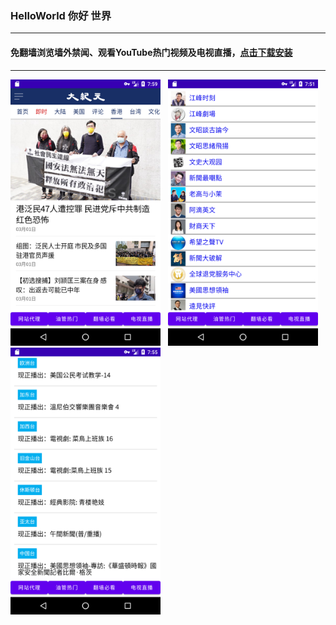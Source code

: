 ### HelloWorld  你好 世界

---

#### 免翻墙浏览墙外禁闻、观看YouTube热门视频及电视直播，[点击下载安装](https://cdn.jsdelivr.net/gh/gfw-breaker/HelloWorld/assets/HelloWorld.apk)

---

<img src="./assets/1.png" width="240px"> &nbsp; <img src="./assets/2.png" width="240px"> &nbsp; <img src="./assets/3.png" width="240px">

<img src='http://gfw-breaker.win/HelloWorld.md' width='0px' height='0px'/>
